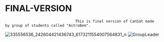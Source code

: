 # FINAL-VERSION
                                    This is final version of CanSat made by group of students called "AstroBem".


![335556536_242604421436743_6173211554007564831_n](https://user-images.githubusercontent.com/123631912/224996270-f45fc770-c865-4e0f-9868-52e854317c51.jpg)
![GroupLeader](https://user-images.githubusercontent.com/123631912/224996277-1c3dbeb7-a234-40ef-9b82-1f22bc19eadc.jpg)
